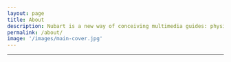 ```yaml
---
layout: page
title: About
description: Nubart is a new way of conceiving multimedia guides: physical and digital at the same time. Our cards can be monetised and they reach an amazing take-up rate. We provide usage stats, anonymous data about your audience and an easy interface pefect for digitally unsavvy visitors.
permalink: /about/
image: '/images/main-cover.jpg'
---
```


***